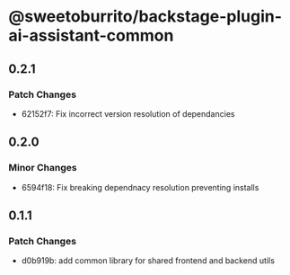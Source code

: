 # @sweetoburrito/backstage-plugin-ai-assistant-common

## 0.2.1

### Patch Changes

- 62152f7: Fix incorrect version resolution of dependancies

## 0.2.0

### Minor Changes

- 6594f18: Fix breaking dependnacy resolution preventing installs

## 0.1.1

### Patch Changes

- d0b919b: add common library for shared frontend and backend utils
